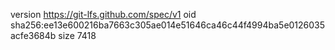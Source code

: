 version https://git-lfs.github.com/spec/v1
oid sha256:ee13e600216ba7663c305ae014e51646ca46c44f4994ba5e0126035acfe3684b
size 7418
